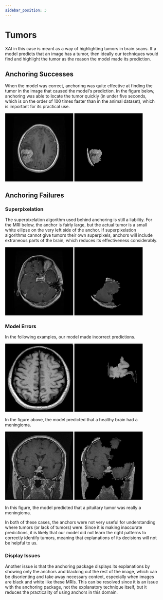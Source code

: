 ```yaml
---
sidebar_position: 3
---
```


# Tumors

XAI in this case is meant as a way of highlighting tumors in brain scans. If a model predicts that an image has a tumor, then ideally our techniques would find and highlight the tumor as the reason the model made its prediction. 

## Anchoring Successes

When the model was correct, anchoring was quite effective at finding the tumor in the image that caused the model's prediction. In the figure below, anchoring was able to locate the tumor quickly (in under five seconds, which is on the order of 100 times faster than in the animal dataset), which is important for its practical use. 

![Figure 1](/img/tumors/meningioma-252.jpg "A brain mri with a meningioma tumor.")
![Figure 1](/img/tumors/meningioma-252-anchor.png "The anchor for the brain scan.")

## Anchoring Failures

### Superpixelation

The superpixelation algorithm used behind anchoring is still a liability. For the MRI below, the anchor is fairly large, but the actual tumor is a small white ellipse on the very left side of the anchor. If superpixelation algorithms cannot give tumors their own superpixels, anchors will include extraneous parts of the brain, which reduces its effectiveness considerably. 

![Figure 2](/img/tumors/glioma-191.jpg "A brain mri with a glioma tumor.")
![Figure 2](/img/tumors/glioma-191-anchor.png "The anchor for the brain scan.")

### Model Errors

In the following examples, our model made incorrect predictions.

![Figure 3](/img/tumors/healthy-97.jpg "A healthy brain mri.")
![Figure 3](/img/tumors/healthy-97-anchor.png "The anchor for the brain scan.")

In the figure above, the model predicted that a healthy brain had a meningioma.

![Figure 4](/img/tumors/pituitary-135.jpg "A brain mri with a pituitary tumor.")
![Figure 4](/img/tumors/pituitary-135-anchor.png "The anchor for the brain scan.")

In this figure, the model predicted that a pituitary tumor was really a meningioma.

In both of these cases, the anchors were not very useful for understanding where tumors (or lack of tumors) were. Since it is making inaccurate predictions, it is likely that our model did not learn the right patterns to correctly identify tumors, meaning that explanations of its decisions will not be helpful to us.

### Display Issues

Another issue is that the anchoring package displays its explanations by showing only the anchors and blacking out the rest of the image, which can be disorienting and take away necessary context, especially when images are black and white like these MRIs. This can be resolved since it is an issue with the anchoring package, not the explanatory technique itself, but it reduces the practicality of using anchors in this domain.